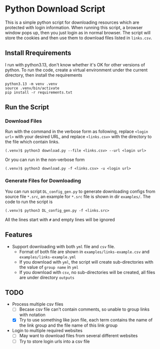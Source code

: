 # Python Download Script

This is a simple python script for downloading resources which are protected with login information.
When running this script, a browser window pops up, then you just login as in normal browser. The script will store the cookies and then use them to download files listed in `links.csv`.

## Install Rrequirements

I run with python3.13, don't know whether it's OK for other versions of python. To run the code, create a virtual environment under the current directory, then install the requirements

```shell
python3.13 -m venv .venv
source .venv/bin/activate
pip install -r requirements.txt
```

## Run the Script

### Download Files

Run with the command in the verbose form as following, replace `<login url>` with your desired URL, and replace `<links.csv>` with the directory to the file which contain links.

```shell
(.venv)$ python3 download.py --file <links.csv> --url <login url>
```

Or you can run in the non-verbose form

```shell
(.venv)$ python3 download.py -f <links.csv> -u <login url>
```

### Generate Files for Downloading

You can run script `DL_config_gen.py` to generate downloading configs from source file `*.src`, an example for `*.src` file is shown in dir `examples/`. The code to run the script is

```shell
(.venv)$ python3 DL_config_gen.py -f <links.src>
```

All the lines start with `#` and empty lines will be ignored

## Features

- Support downloading with both `yml` file and `csv` file.
  - Format of both file are shown in `examples/links-example.csv` and `examples/links-example.yml`
  - If you download with `yml`, the script will create sub-directories with the value of `group name` in `yml`
  - If you download with `csv`, no sub-directories will be created, all files are under directory `outputs`

## TODO

- Process multiple csv files
  - [ ] Becase csv file can't contain comments, so unable to group links with notation
  - [x] Try to use something like json file, each term contains the name of the link group and the file name of this link group
- Login to multiple required websites
  - [ ] May want to download files from several different websites
  - [ ] Try to store login urls into a csv file
